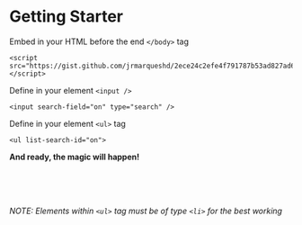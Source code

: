 # Getting Starter

Embed in your HTML before the end `</body>` tag
```
<script src="https://gist.github.com/jrmarqueshd/2ece24c2efe4f791787b53ad827ad64b.js"></script>
```

Define in your element `<input />`
```
<input search-field="on" type="search" />
```

Define in your element `<ul>` tag
```
<ul list-search-id="on">
```

**And ready, the magic will happen!**

<br/>
<br/>
<br/>

*NOTE: Elements within `<ul>` tag must be of type `<li>` for the best working*